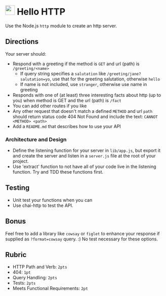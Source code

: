 <img src="https://cloud.githubusercontent.com/assets/478864/22186847/68223ce6-e0b1-11e6-8a62-0e3edc96725e.png" width=30> Hello HTTP
======

Use the Node.js `http` module to create an http server. 

## Directions

Your server should:
* Respond with a greeting if the method is `GET` and url (path) is `/greeting/<name>`
  * If query string specifies a `salutation` like `/greeting/jane?salutation=yo`, use that
    for the greeting salutation, otherwise `hello`
  * If name is not included, use `stranger`, otherwise use name in greeting
* Responds with one of (at least) three interesting facts about http (up to you) when method is 
GET and the url (path) is `/fact`
* You can add other routes if you like
* Any other request that doesn't match a defined `METHOD` and url `path` should return status code 404 Not Found 
and include the text: `CANNOT <METHOD> <path>`
* Add a `README.md` that describes how to use your API 

### Architecture and Design
* Define the listening function for your server in `lib/app.js`, but export it and create the server and listen 
in a `server.js` file at the root of your project.
* Use 'extract' function to not have all of your code live in the listening function. Try and TDD these functions first.

## Testing
* Unit test your functions when you can
* Use chai-http to test the API.

## Bonus

Feel free to add a library like `cowsay` or `figlet` to enhance your response if supplied as `?format=cowsay` query. :) 
No test necessary for these options.

## Rubric

* HTTP Path and Verb: `2pts`
* 404: `1pt`
* Query Handling: `2pts`
* Tests: `2pts`
* Meets Functional Requirements: `2pt`
